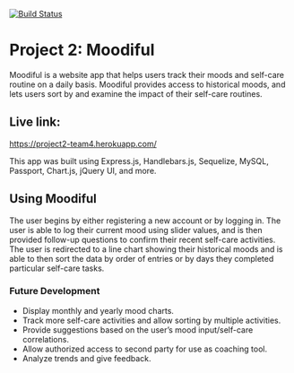 [![Build Status](https://travis-ci.com/mjfonke/project2.svg?branch=master)](https://travis-ci.com/mjfonke/project2)

# Project 2: Moodiful

Moodiful is a website app that helps users track their moods and self-care routine on a daily basis. Moodiful provides access to historical moods, and lets users sort by and examine the impact of their self-care routines.

## Live link:
https://project2-team4.herokuapp.com/

This app was built using Express.js, Handlebars.js, Sequelize, MySQL, Passport, Chart.js, jQuery UI, and more.

## Using Moodiful

The user begins by either registering a new account or by logging in. The user is able to log their current mood using slider values, and is then provided follow-up questions to confirm their recent self-care activities. The user is redirected to a line chart showing their historical moods and is able to then sort the data by order of entries or by days they completed particular self-care tasks.

### Future Development

* Display monthly and yearly mood charts.
* Track more self-care activities and allow sorting by multiple activities.
* Provide suggestions based on the user’s mood input/self-care correlations.
* Allow authorized access to second party for use as coaching tool.
* Analyze trends and give feedback.
